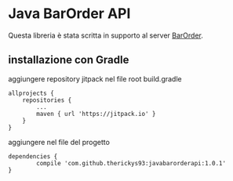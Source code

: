 # Java BarOrder API

Questa libreria è stata scritta in supporto al server [BarOrder](https://github.com/therickys93/barorder.git).

## installazione con Gradle

aggiungere repository jitpack nel file root build.gradle

```
allprojects {
	repositories {
		...
		maven { url 'https://jitpack.io' }
	}
}
```

aggiungere nel file del progetto

```
dependencies {
        compile 'com.github.therickys93:javabarorderapi:1.0.1'
}

```
